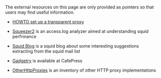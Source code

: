 The external resources on this page are only provided as pointers so
that users may find useful information.

  - [HOWTO set up a transparent
    proxy](http://www.cyberciti.biz/tips/linux-setup-transparent-proxy-squid-howto.html)

  - [Squeezer2](http://www.rraz.net/squeezer2/) is an access.log
    analyzer aimed at understanding squid perfrmance

  - [Squid Blog](http://squid-cache.blogspot.com/) is a squid blog about
    some interesting suggestions extracting from the squid mail list

  - [Gadgetry](http://www.cafepress.com/squidproxy) is available at
    CafePress

  - [OtherHttpProxies](/OtherHttpProxies)
    is an inventory of other HTTP proxy implementations
